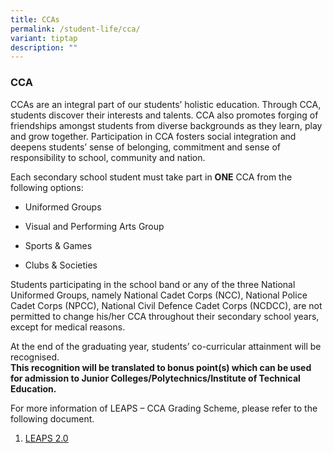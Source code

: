 ```yaml
---
title: CCAs
permalink: /student-life/cca/
variant: tiptap
description: ""
---
```

<h3><strong>CCA</strong></h3>
<p>CCAs are an integral part of our students’ holistic education. Through
CCA, students discover their interests and talents. CCA also promotes forging
of friendships amongst students from diverse backgrounds as they learn,
play and grow together. Participation in CCA fosters social integration
and deepens students’ sense of belonging, commitment and sense of responsibility
to school, community and nation.</p>
<p>Each secondary school student must take part in&nbsp;<strong>ONE</strong>&nbsp;CCA
from the following options:</p>
<ul data-tight="true" class="tight">
<li>
<p>Uniformed Groups</p>
</li>
<li>
<p>Visual and Performing Arts Group</p>
</li>
<li>
<p>Sports &amp; Games</p>
</li>
<li>
<p>Clubs &amp; Societies</p>
</li>
</ul>
<p>Students participating in the school band or any of the three National
Uniformed Groups, namely National Cadet Corps (NCC), National Police Cadet
Corps (NPCC), National Civil Defence Cadet Corps (NCDCC), are not permitted
to change his/her CCA throughout their secondary school years, except for
medical reasons.</p>
<p>At the end of the graduating year, students’ co-curricular attainment
will be recognised.&nbsp;
<br><strong>This recognition will be translated to bonus point(s) which can be used for admission to Junior Colleges/Polytechnics/Institute of Technical Education.</strong>
</p>
<p>For more information of LEAPS – CCA Grading Scheme, please refer to the
following document.</p>
<ol data-tight="true" class="tight">
<li>
<p><a href="/files/LEAPS%202.pdf" rel="noopener noreferrer nofollow" target="_blank">LEAPS 2.0</a>
</p>
</li>
</ol>
<p></p>